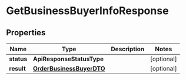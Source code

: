 

# GetBusinessBuyerInfoResponse


## Properties

Name | Type | Description | Notes
------------ | ------------- | ------------- | -------------
**status** | **ApiResponseStatusType** |  |  [optional]
**result** | [**OrderBusinessBuyerDTO**](OrderBusinessBuyerDTO.md) |  |  [optional]



